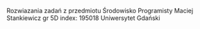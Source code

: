 Rozwiazania zadań z przedmiotu Środowisko Programisty
Maciej Stankiewicz gr 5D
index: 195018
Uniwersytet Gdański
